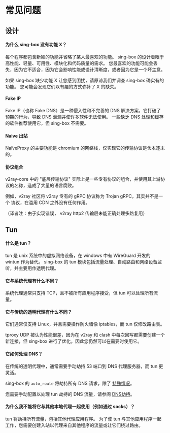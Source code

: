 # 常见问题

## 设计

#### 为什么 sing-box 没有功能 X？

每个程序都包含新颖的功能并省略了某人最喜欢的功能。 sing-box 的设计着眼于高性能、轻量、可用性、模块化和代码质量的需求。
您最喜欢的功能可能会丢失，因为它不适合，因为它会影响性能或设计清晰度，或者因为它是一个坏主意。

如果 sing-box 缺少功能 X 让您感到困扰，请原谅我们并调查 sing-box 确实有的功能。 您可能会发现它们以有趣的方式弥补了 X 的缺失。

#### Fake IP

Fake IP（也称 Fake DNS）是一种侵入性和不完善的 DNS 解决方案，它打破了预期的行为，导致 DNS 泄漏并使许多软件无法使用。
一些缺乏 DNS 处理和缓存的软件推荐使用它，但 sing-box 不需要。

#### Naive 出站

NaïveProxy 的主要功能是 chromium 的网络栈，仅实现它的传输协议是舍本逐末的。

#### 协议组合

v2ray-core 中的 "底层传输协议" 实际上是一些专有协议的组合，并使用其上游协议的名称，造成了大量的语言腐败。

例如，v2ray 社区将 v2ray 专有的 gRPC 协议称为 Trojan gRPC，其实并不是一个 协议，在滥用 CDN 之外没有任何作用。

（译者注：由于实现错误， v2ray http2 传输层未能正确处理多路复用）

## Tun

#### 什么是 tun？

tun 是 unix 系统中的虚拟网络设备，在 windows 中有 WireGuard 开发的 wintun 作为替代。
sing-box 的 tun 模块包括流量处理、自动路由和网络设备监听，并主要用作透明代理。

#### 它与系统代理有什么不同？

系统代理通常只支持 TCP，且不被所有应用程序接受，但 tun 可以处理所有流量。

#### 它与传统的透明代理有什么不同？

它们通常仅支持 Linux，并且需要操作防火墙像 iptables，而 tun 仅修改路由表。

tproxy UDP 被认为性能很差，因为在 v2ray 和 clash 中每次回写都需要创建一个新连接，但 sing-box 进行了优化，因此您仍然可以在需要时使用它。

#### 它如何处理 DNS？

在传统的透明代理中，通常需要手动劫持 53 端口到 DNS 代理服务器，而 tun 更灵活。

sing-box 的 `auto_route` 将劫持所有 DNS 请求，除了 [特殊情况](./known-issues#dns)。

您需要手动配置以处理 tun 劫持的 DNS 流量，请参阅 [DNS劫持](/zh/examples/dns-hijack)。

#### 为什么我不能将它与其他本地代理一起使用（例如通过 socks）？

tun 将劫持所有流量，包括其他代理应用程序。
为了使 tun 与其他应用程序一起工作，您需要创建入站以代理来自其他程序的流量或让它们绕过路由。